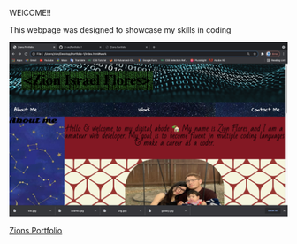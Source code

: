 WElCOME!!

This webpage was designed to showcase my skills in coding

<img src="assets/images/Webpage.jpg" alt="Screenshot">

<a href="https://zi-on.github.io/Portfolio_ZIF">Zions Portfolio</a>